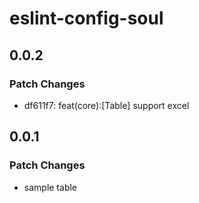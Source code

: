 # eslint-config-soul

## 0.0.2

### Patch Changes

- df611f7: feat(core):[Table] support excel

## 0.0.1

### Patch Changes

- sample table
